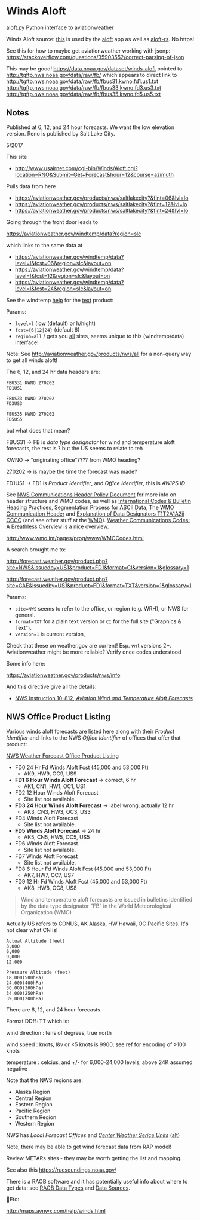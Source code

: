 # Winds Aloft

[aloft.py](https://github.com/natemara/aloft.py) Python interface to aviationweather

Winds Aloft source: [this](http://winds-aloft.mohawkapps.com/winds) is used by the [aloft](https://github.com/OTGApps/aloft) app as well as [aloft-rs](https://github.com/natemara/aloft-rs). No https!

See this for how to maybe get aviationweather working with jsonp:
https://stackoverflow.com/questions/35903552/correct-parsing-of-json


This may be good!
https://data.noaa.gov/dataset/winds-aloft
pointed to
http://tgftp.nws.noaa.gov/data/raw/fb/
which appears to direct link to 
http://tgftp.nws.noaa.gov/data/raw/fb/fbus31.kwno.fd1.us1.txt
http://tgftp.nws.noaa.gov/data/raw/fb/fbus33.kwno.fd3.us3.txt
http://tgftp.nws.noaa.gov/data/raw/fb/fbus35.kwno.fd5.us5.txt

## Notes

Published at 6, 12, and 24 hour forecasts. We want the low elevation version. Reno is published by Salt Lake City.

5/2017

This site

* http://www.usairnet.com/cgi-bin/Winds/Aloft.cgi?location=RNO&Submit=Get+Forecast&hour=12&course=azimuth

Pulls data from here

* https://aviationweather.gov/products/nws/saltlakecity?&fint=06&lvl=lo
* https://aviationweather.gov/products/nws/saltlakecity?&fint=12&lvl=lo
* https://aviationweather.gov/products/nws/saltlakecity?&fint=24&lvl=lo

Going through the front door leads to 

https://aviationweather.gov/windtemp/data?region=slc

which links to the same data at

* https://aviationweather.gov/windtemp/data?level=l&fcst=06&region=slc&layout=on
* https://aviationweather.gov/windtemp/data?level=l&fcst=12&region=slc&layout=on
* https://aviationweather.gov/windtemp/data?level=l&fcst=24&region=slc&layout=on

See the windtemp [help](https://aviationweather.gov/windtemp/help) for the [text](https://www.aviationweather.gov/windtemp/help?page=text) product:

Params:

* `level=l` (low (default) or h/hight)
* `fcst={6|12|24}` (default 6)
* `region=all` / gets you [all](https://aviationweather.gov/windtemp/data?level=l&fcst=06&region=all&layout=off) sites, seems unique to this (windtemp/data) interface!

Note: See http://aviationweather.gov/products/nws/all for a non-query way to get all winds aloft!


The 6, 12, and 24 hr data headers are:

    FBUS31 KWNO 270202
    FD1US1
    
    FBUS33 KWNO 270202
    FD3US3
    
    FBUS35 KWNO 270202
    FD5US5

but what does that mean?

FBUS31 &rarr; FB is *data type designator* for wind and temperature aloft forecasts, the rest is ? but the US seems to relate to teh 

KWNO &rarr; "originating office"???? from WMO heading?

270202 &rarr; is maybe the time the forecast was made?

FD1US1 &rarr; FD1 is *Product Identifier*, and *Office Identifier*, this is *AWIPS ID*

See [NWS Communications Header Policy Document](http://www.nws.noaa.gov/tg/awips) for more info on header structure and WMO codes, as well as [International Codes & Bulletin Heading Practices](http://www.nws.noaa.gov/tg/metcode), [Segmentation Process for ASCII Data](https://www.weather.gov/tg/segment), [The WMO Communication Header](https://www.weather.gov/tg/headef) and [Explanation of Data Designators T1T2A1A2ii CCCC](http://www.wmo.int/pages/prog/www/ois/Operational_Information/Publications/WMO_386/AHLsymbols/AHLsymbols_en.html) (and see other stuff at the [WMO](https://www.wmo.int/pages/index_en.html)). [Weather Communications Codes: A Breathless Overview](http://www.ominous-valve.com/wx_codes.txt) is a nice overview.

http://www.wmo.int/pages/prog/www/WMOCodes.html

A search brought me to:

http://forecast.weather.gov/product.php?site=NWS&issuedby=US1&product=FD1&format=CI&version=1&glossary=1

http://forecast.weather.gov/product.php?site=CAE&issuedby=US1&product=FD1&format=TXT&version=1&glossary=1

Params:

* `site=NWS` seems to refer to the office, or region (e.g. WRH), or NWS for general. 
* `format=TXT` for a plain text version or `CI` for the full site ("Graphics & Text").
* `version=1` is current version, 

Check that these on weather.gov are current! Esp. wrt versions 2+. Aviationweather might be more reliable? Verify once codes understood

Some info here:

https://aviationweather.gov/products/nws/info

And this directive give all the details:

* [NWS Instruction 10-812, *Aviation Wind and Temperature Aloft Forecasts*](http://www.nws.noaa.gov/directives/sym/pd01008012curr.pdf)

## NWS Office Product Listing

Various winds aloft forecasts are listed here along with their *Product Identifier* and links to the NWS *Office Identifier* of offices that offer that product:

[NWS Weather Forecast Office Product Listing](https://forecast.weather.gov/product_types.php?site=NWS)

* FD0 24 Hr Fd Winds Aloft Fcst (45,000 and 53,000 Ft)
    * AK9, HW9, OC9, US9
* **FD1 6 Hour Winds Aloft Forecast** &rarr; correct, 6 hr
    * AK1, CN1, HW1, OC1, US1
* FD2	12 Hour Winds Aloft Forecast
    * Site list not available.
* **FD3 24 Hour Winds Aloft Forecast** &rarr; label wrong, actually 12 hr
    * AK3, CN3, HW3, OC3, US3
* FD4	Winds Aloft Forecast
    * Site list not available.
* **FD5 Winds Aloft Forecast** &rarr; 24 hr
    * AK5, CN5, HW5, OC5, US5 
* FD6 Winds Aloft Forecast
    * Site list not available.
* FD7 Winds Aloft Forecast
    * Site list not available.
* FD8 6 Hour Fd Winds Aloft Fcst (45,000 and 53,000 Ft)
    * AK7, HW7, OC7, US7
* FD9 12 Hr Fd Winds Aloft Fcst (45,000 and 53,000 Ft)
    * AK8, HW8, OC8, US8


>  Wind and temperature aloft forecasts are issued in bulletins identified by the data type designator "FB" in the World Meteorological Organization (WMO)

Actually US refers to CONUS, AK Alaska, HW Hawaii, OC Pacific Sites. It's not clear what CN is!

    Actual Altitude (feet)
    3,000
    6,000
    9,000
    12,000
    
    Pressure Altitude (feet)
    18,000(500hPa)
    24,000(400hPa)
    30,000(300hPa)
    34,000(250hPa)
    39,000(200hPa)

There are 6, 12, and 24 hour forecasts.

Format DDff+TT which is:

wind direction
: tens of degrees, true north

wind speed
: knots, l&v or <5 knots is 9900, see ref for encoding of >100 knots

temperature
: celcius, and +/- for 6,000-24,000 levels, above 24K assumed negative

Note that the NWS regions are:

* Alaska Region
* Central Region
* Eastern Region
* Pacific Region
* Southern Region
* Western Region

NWS has *Local Forecast Offices* and [*Center Weather Serice Units*](http://www.nws.noaa.gov/aviation/pages/CWSU/CWSU.php) ([alt](https://aviationweather.gov/cwamis))

Note, there may be able to get wind forecast data from RAP model!

Review METARs sites - they may be worth getting the list and mapping.

See also this https://rucsoundings.noaa.gov/

There is a RAOB software and it has potentially useful info about where to get data: see [RAOB Data Types](http://raob.com/data_type.php) and [Data Sources](http://raob.com/data_sources.php).



Etc:

http://maps.avnwx.com/help/winds.html
